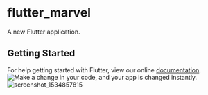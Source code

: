 # flutter_marvel

A new Flutter application.

## Getting Started

For help getting started with Flutter, view our online
[documentation](https://flutter.io/).
<img src="https://user-images.githubusercontent.com/919717/28131204-0f8c3cda-66ee-11e7-9428-6a0513eac75d.gif" alt="Make a change in your code, and your app is changed instantly.">
![screenshot_1534857815](https://user-images.githubusercontent.com/24698014/44404813-5f188800-a575-11e8-9422-32d16bf215e4.png)
